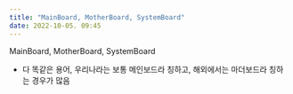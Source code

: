 ```yaml
---
title: "MainBoard, MotherBoard, SystemBoard"
date: 2022-10-05. 09:45
---
```


MainBoard, MotherBoard, SystemBoard

- 다 똑같은 용어, 우리나라는 보통 메인보드라 칭하고, 해외에서는 마더보드라 칭하는 경우가 많음  
